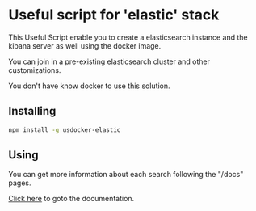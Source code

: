 # Useful script for 'elastic' stack

This Useful Script enable you to create a elasticsearch instance and the kibana server as well 
using the docker image.

You can join in a pre-existing elasticsearch cluster and other customizations.

You don't have know docker to use this solution.


## Installing

```bash
npm install -g usdocker-elastic
```

## Using

You can get more information about each search following the
"/docs" pages. 

[Click here](https://github.com/usdocker/usdocker-elastic/tree/master/docs) to goto the documentation.

